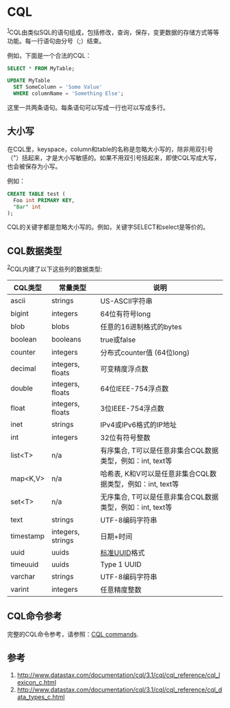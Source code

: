 # CQL

<sup>[1](#ref_1)</sup>CQL由类似SQL的语句组成，包括修改，查询，保存，变更数据的存储方式等等功能。每一行语句由分号（;）结束。

例如，下面是一个合法的CQL：
```SQL
SELECT * FROM MyTable;

UPDATE MyTable
  SET SomeColumn = 'Some Value'
  WHERE columnName = 'Something Else';
```
这里一共两条语句。每条语句可以写成一行也可以写成多行。

## 大小写

在CQL里，keyspace，column和table的名称是忽略大小写的，除非用双引号（"）括起来，才是大小写敏感的。如果不用双引号括起来，即使CQL写成大写，也会被保存为小写。

例如：
```SQL
CREATE TABLE test (
  Foo int PRIMARY KEY,
  "Bar" int
);
```
CQL的关键字都是忽略大小写的。例如，关键字SELECT和select是等价的。

## CQL数据类型

<sup>[2](#ref_2)</sup>CQL内建了以下这些列的数据类型:

| CQL类型 | 常量类型 | 说明 |
| -- | -- | -- |
| ascii | strings | US-ASCII字符串 |
| bigint | integers | 64位有符号long |
| blob | blobs | 任意的16进制格式的bytes |
| boolean | booleans | true或false |
| counter | integers | 分布式counter值 (64位long) |
| decimal | integers, floats | 可变精度浮点数 |
| double | integers, floats | 64位IEEE-754浮点数 |
| float | integers, floats | 3位IEEE-754浮点数 |
| inet | strings | IPv4或IPv6格式的IP地址 |
| int | integers | 32位有符号整数 |
| list&lt;T&gt; | n/a | 有序集合, T可以是任意非集合CQL数据类型，例如：int, text等 |
| map&lt;K,V&gt; | n/a | 哈希表, K和V可以是任意非集合CQL数据类型，例如：int, text等 |
| set&lt;T&gt; | n/a | 无序集合, T可以是任意非集合CQL数据类型，例如：int, text等 |
| text | strings | UTF-8编码字符串 |
| timestamp | integers, strings | 日期+时间 |
| uuid | uuids | [标准UUID](http://en.wikipedia.org/wiki/Universally_unique_identifier)格式 |
| timeuuid | uuids | Type 1 UUID |
| varchar | strings | UTF-8编码字符串 |
| varint | integers | 任意精度整数 |

## CQL命令参考

完整的CQL命令参考，请参照：[CQL commands](http://www.datastax.com/documentation/cql/3.1/cql/cql_reference/cqlCommandsTOC.html).

## 参考

1. <a name="ref_1"></a>http://www.datastax.com/documentation/cql/3.1/cql/cql_reference/cql_lexicon_c.html
2. <a name="ref_2"></a>http://www.datastax.com/documentation/cql/3.1/cql/cql_reference/cql_data_types_c.html
